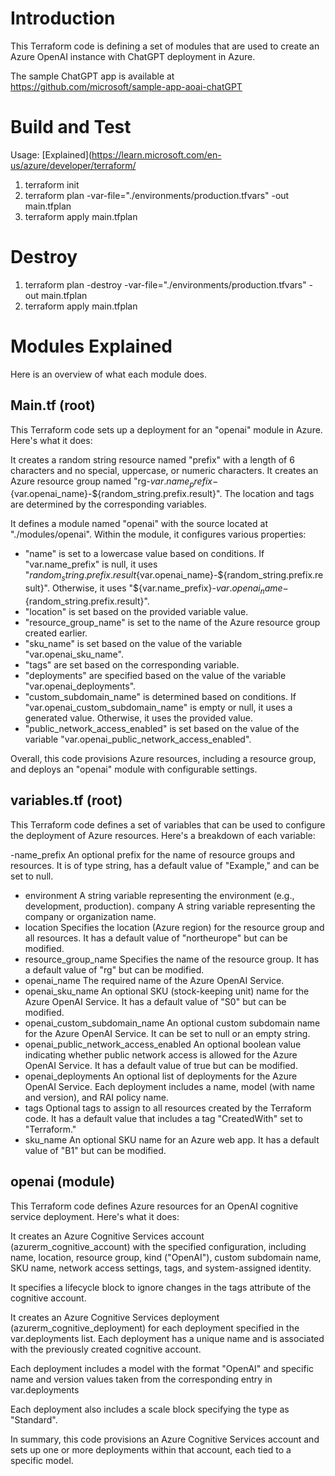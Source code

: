 # Introduction
This Terraform code is defining a set of modules that are used to create an Azure OpenAI instance with ChatGPT deployment in Azure.

The sample ChatGPT app is available at https://github.com/microsoft/sample-app-aoai-chatGPT 

# Build and Test
Usage: [Explained](https://learn.microsoft.com/en-us/azure/developer/terraform/
1. terraform init
2. terraform plan -var-file="./environments/production.tfvars" -out main.tfplan
3. terraform apply main.tfplan

# Destroy
1. terraform plan -destroy -var-file="./environments/production.tfvars" -out main.tfplan
2. terraform apply main.tfplan

# Modules Explained
Here is an overview of what each module does.

## Main.tf (root)
This Terraform code sets up a deployment for an "openai" module in Azure. Here's what it does:

It creates a random string resource named "prefix" with a length of 6 characters and no special, uppercase, or numeric characters.
It creates an Azure resource group named "rg-${var.name_prefix}-${var.openai_name}-${random_string.prefix.result}". The location and tags are determined by the corresponding variables.

It defines a module named "openai" with the source located at "./modules/openai".
Within the module, it configures various properties:
- "name" is set to a lowercase value based on conditions. If "var.name_prefix" is null, it uses "${random_string.prefix.result}${var.openai_name}-${random_string.prefix.result}". Otherwise, it uses "${var.name_prefix}-${var.openai_name}-${random_string.prefix.result}".
- "location" is set based on the provided variable value.
- "resource_group_name" is set to the name of the Azure resource group created earlier.
- "sku_name" is set based on the value of the variable "var.openai_sku_name".
- "tags" are set based on the corresponding variable.
- "deployments" are specified based on the value of the variable "var.openai_deployments".
- "custom_subdomain_name" is determined based on conditions. If "var.openai_custom_subdomain_name" is empty or null, it uses a generated value. Otherwise, it uses the provided value.
- "public_network_access_enabled" is set based on the value of the variable "var.openai_public_network_access_enabled".

Overall, this code provisions Azure resources, including a resource group, and deploys an "openai" module with configurable settings.

## variables.tf (root)
This Terraform code defines a set of variables that can be used to configure the deployment of Azure resources. Here's a breakdown of each variable:

-name_prefix
An optional prefix for the name of resource groups and resources. It is of type string, has a default value of "Example," and can be set to null.
- environment
A string variable representing the environment (e.g., development, production).
company
A string variable representing the company or organization name.
- location
Specifies the location (Azure region) for the resource group and all resources. It has a default value of "northeurope" but can be modified.
- resource_group_name
Specifies the name of the resource group. It has a default value of "rg" but can be modified.
- openai_name
The required name of the Azure OpenAI Service.
- openai_sku_name
An optional SKU (stock-keeping unit) name for the Azure OpenAI Service. It has a default value of "S0" but can be modified.
- openai_custom_subdomain_name
An optional custom subdomain name for the Azure OpenAI Service. It can be set to null or an empty string.
- openai_public_network_access_enabled
An optional boolean value indicating whether public network access is allowed for the Azure OpenAI Service. It has a default value of true but can be modified.
- openai_deployments
An optional list of deployments for the Azure OpenAI Service. Each deployment includes a name, model (with name and version), and RAI policy name.
- tags
Optional tags to assign to all resources created by the Terraform code. It has a default value that includes a tag "CreatedWith" set to "Terraform."
- sku_name
An optional SKU name for an Azure web app. It has a default value of "B1" but can be modified.

## openai (module)
This Terraform code defines Azure resources for an OpenAI cognitive service deployment. Here's what it does:

It creates an Azure Cognitive Services account (azurerm_cognitive_account) with the specified configuration, including name, location, resource group, kind ("OpenAI"), custom subdomain name, SKU name, network access settings, tags, and system-assigned identity.

It specifies a lifecycle block to ignore changes in the tags attribute of the cognitive account.

It creates an Azure Cognitive Services deployment (azurerm_cognitive_deployment) for each deployment specified in the var.deployments list. Each deployment has a unique name and is associated with the previously created cognitive account.

Each deployment includes a model with the format "OpenAI" and specific name and version values taken from the corresponding entry in 
var.deployments

Each deployment also includes a scale block specifying the type as "Standard".

In summary, this code provisions an Azure Cognitive Services account and sets up one or more deployments within that account, each tied to a specific model.
